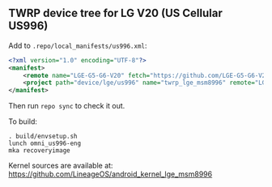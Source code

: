 ## TWRP device tree for LG V20 (US Cellular US996)

Add to `.repo/local_manifests/us996.xml`:

```xml
<?xml version="1.0" encoding="UTF-8"?>
<manifest>
	<remote name="LGE-G5-G6-V20" fetch="https://github.com/LGE-G5-G6-V20"/>
	<project path="device/lge/us996" name="twrp_lge_msm8996" remote="LGE-G5-G6-V20" revision="v20/us996" />
</manifest>
```

Then run `repo sync` to check it out.

To build:

```
. build/envsetup.sh
lunch omni_us996-eng
mka recoveryimage
```

Kernel sources are available at: https://github.com/LineageOS/android_kernel_lge_msm8996
